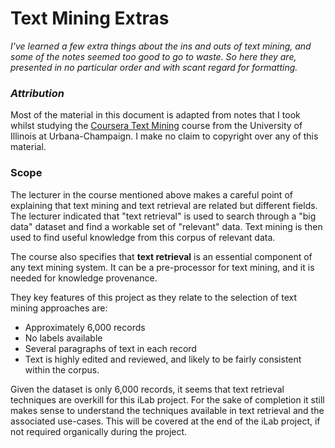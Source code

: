 # Text Mining Extras

_I've learned a few extra things about the ins and outs of text mining, and some of the notes seemed too good to go to waste. So here they are, presented in no particular order and with scant regard for formatting._

### _Attribution_

Most of the material in this document is adapted from notes that I took whilst studying the [Coursera Text Mining](https://www.coursera.org/learn/text-mining) course from the University of Illinois at Urbana-Champaign. I make no claim to copyright over any of this material.

### Scope

The lecturer in the course mentioned above makes a careful point of explaining that text mining and text retrieval are related but different fields. The lecturer indicated that "text retrieval" is used to search through a "big data" dataset and find a workable set of "relevant" data. Text mining is then used to find useful knowledge from this corpus of relevant data.

The course also specifies that **text retrieval** is an essential component of any text mining system. It can be a pre-processor for text mining, and it is needed for knowledge provenance.

They key features of this project as they relate to the selection of text mining approaches are:

* Approximately 6,000 records
* No labels available
* Several paragraphs of text in each record
* Text is highly edited and reviewed, and likely to be fairly consistent within the corpus.

Given the dataset is only 6,000 records, it seems that text retrieval techniques are overkill for this iLab project. For the sake of completion it still makes sense to understand the techniques available in text retrieval and the associated use-cases. This will be covered at the end of the iLab project, if not required organically during the project.